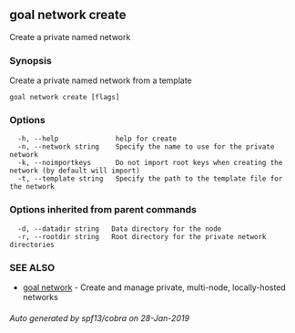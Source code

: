 ## goal network create

Create a private named network

### Synopsis

Create a private named network from a template

```
goal network create [flags]
```

### Options

```
  -h, --help              help for create
  -n, --network string    Specify the name to use for the private network
  -k, --noimportkeys      Do not import root keys when creating the network (by default will import)
  -t, --template string   Specify the path to the template file for the network
```

### Options inherited from parent commands

```
  -d, --datadir string   Data directory for the node
  -r, --rootdir string   Root directory for the private network directories
```

### SEE ALSO

* [goal network](goal_network.md)	 - Create and manage private, multi-node, locally-hosted networks

###### Auto generated by spf13/cobra on 28-Jan-2019
